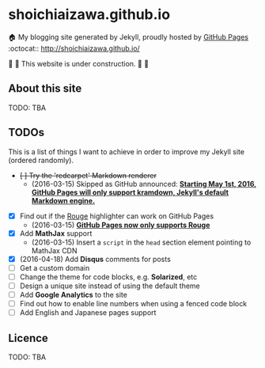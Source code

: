 shoichiaizawa.github.io
=======================

:house: My blogging site generated by Jekyll, proudly hosted by [GitHub
Pages](https://pages.github.com/) :octocat:: http://shoichiaizawa.github.io/

:construction: :construction_worker: This website is under construction.
:construction_worker: :construction:

About this site
---------------

TODO: TBA

TODOs
-----

This is a list of things I want to achieve in order to improve my Jekyll site
(ordered randomly).

- ~~[ ] Try the 'redcarpet' Markdown renderer~~
    - (2016-03-15) Skipped as GitHub announced: [**Starting May 1st, 2016, GitHub Pages will only support kramdown, Jekyll's default Markdown engine.**](https://github.com/blog/2100-github-pages-now-faster-and-simpler-with-jekyll-3-0)
- [x] Find out if the [Rouge](https://github.com/jneen/rouge) highlighter can work on GitHub Pages
    - (2016-03-15) [**GitHub Pages now only supports Rouge**](https://github.com/blog/2100-github-pages-now-faster-and-simpler-with-jekyll-3-0)
- [x] Add **MathJax** support
    - (2016-03-15) Insert a `script` in the `head` section element pointing to MathJax CDN
- [x] (2016-04-18) Add **Disqus** comments for posts
- [ ] Get a custom domain
- [ ] Change the theme for code blocks, e.g. **Solarized**, etc
- [ ] Design a unique site instead of using the default theme
- [ ] Add **Google Analytics** to the site
- [ ] Find out how to enable line numbers when using a fenced code block
- [ ] Add English and Japanese pages support

Licence
-------

TODO: TBA

